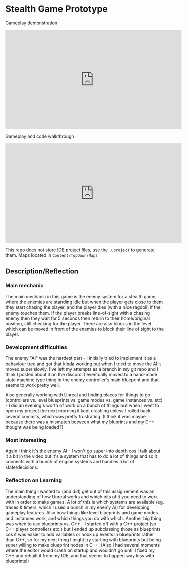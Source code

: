 # Stealth Game Prototype
Gameplay demonstration
<iframe width="560" height="315" src="https://www.youtube-nocookie.com/embed/ISlcRu0v5x4?si=ay2xoq5w4EV-Qjvy" title="YouTube video player" frameborder="0" allow="accelerometer; autoplay; clipboard-write; encrypted-media; gyroscope; picture-in-picture; web-share" allowfullscreen></iframe>

Gameplay and code walkthrough
<iframe width="560" height="315" src="https://www.youtube-nocookie.com/embed/tmKM7y7t-L0" title="YouTube video player" frameborder="0" allow="accelerometer; autoplay; clipboard-write; encrypted-media; gyroscope; picture-in-picture; web-share" allowfullscreen></iframe>

This repo does not store IDE project files, use the `.uproject` to generate them. Maps located in `Content/TopDown/Maps`

## Description/Reflection

### Main mechanic
The main mechanic in this game is the enemy system for a stealth game, where the enemies are standing idle but when the player gets close to them they start chasing the player, and the player dies (with a nice ragdoll) if the enemy touches them. If the player breaks line-of-sight with a chasing enemy then they wait for 5 seconds then return to their home/original position, still checking for the player. There are also blocks in the level which can be moved in front of the enemies to block their line of sight to the player.

### Development difficulties
The enemy "AI" was the hardest part - I initially tried to implement it as a behaviour tree and got that kinda working but when I tried to move the AI it moved super slowly. I've left my attempts as a branch in my git repo and I think I posted about it on the discord. I eventually moved to a hand-made state machine type thing in the enemy controller's main blueprint and that seems to work pretty well.

Also generally working with Unreal and finding places for things to go (controllers vs. level blueprints vs. game modes vs. game instances vs. etc) - I did an evening's worth of work on a bunch of things but when I went to open my project the next morning it kept crashing unless I rolled back several commits, which was pretty frustrating. (I think it was maybe because there was a mismatch between what my bluprints and my C++ thought was being loaded?)

### Most interesting
Again I think it's the enemy AI - I won't go super into depth cos I talk about it a bit in the video but it's a system that has to do a lot of things and so it connects with a bunch of engine systems and handles a lot of state/decisions.

### Reflection on Learning
The main thing I wanted to (and did) get out of this assignement was an understanding of how Unreal works and which bits of it you need to work with in order to make games. A lot of this is which systems are available (eg. traces & timers, which I used a bunch in my enemy AI) for developing gameplay features. Also how things like level blueprints and game modes and instances work, and which things you do with which. Another big thing was when to use blueprints vs. C++ - I started off with a C++ project (so C++ player controllers etc.) but I ended up subclassing those as blueprints cos it was easier to add variables or hook up events in blueprints rather than C++, so for my next thing I might try starting with blueprints but being super willing to make blueprint nodes in C++. (Also I had several moments where the editor would crash on startup and wouldn't go until I fixed my C++ and rebuilt it from my IDE, and that seems to happen way less with blueprints!)
